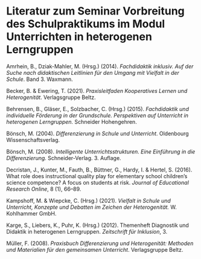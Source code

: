 # **Literatur zum Seminar Vorbreitung des Schulpraktikums im Modul Unterrichten in heterogenen Lerngruppen**

Amrhein, B., Dziak-Mahler, M. (Hrsg.) (2014). *Fachdidaktik inklusiv. Auf der Suche nach didaktischen Leitlinien für den Umgang mit Vielfalt in der Schule*. Band 3. Waxmann.

Becker, B. & Ewering, T. (2021). *Praxisleitfaden Kooperatives Lernen und Heterogenität*. Verlagsgruppe Beltz.

Behrensen, B., Gläser, E., Solzbacher, C. (Hrsg.) (2015). *Fachdidaktik und individuelle Förderung in der Grundschule. Perspektiven auf Unterricht in heterogenen Lerngruppen.* Schneider Hohengehren.

Bönsch, M. (2004). *Differenzierung in Schule und Unterricht*. Oldenbourg Wissenschaftsverlag.

Bönsch, M. (2008). *Intelligente Unterrichtsstrukturen. Eine Einführung in die Differenzierung.* Schneider-Verlag. 3. Auflage.

Decristan, J., Kunter, M., Fauth, B., Büttner, G., Hardy, I. & Hertel, S. (2016). What role does instructional quality play for elementary school children’s science competence? A focus on students at risk. *Journal of Educational Research Online*, 8 (1), 66–89.

Kampshoff, M. & Wiepcke, C. (Hrsg.) (2021). *Vielfalt in Schule und Unterricht, Konzepte und  Debatten im Zeichen der Heterogenität.* W. Kohlhammer GmbH. 

Karge, S., Liebers, K., Puhr, K. (Hrsg.) (2012). Themenheft Diagnostik und Didaktik in heterogenen Lerngruppen. *Zeitschrift für Inklusion*, 3. 

Müller, F. (2008). *Praxisbuch Differenzierung und Heterogenität: Methoden und Materialien für den gemeinsamen Unterricht*. Verlagsgruppe Beltz.
